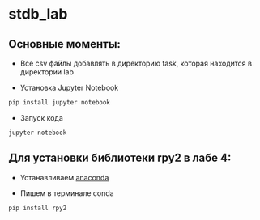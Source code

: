 # stdb_lab

## Основные моменты: 

- Все csv файлы добавлять в директорию task, которая находится в директории lab

- Установка Jupyter Notebook 

```python 
pip install jupyter notebook
```

- Запуск кода

```python 
jupyter notebook
```

## Для установки библиотеки rpy2 в лабе 4:

- Устанавливаем [anaconda](https://www.anaconda.com)

- Пишем в терминале conda 

```python 
pip install rpy2 
```
